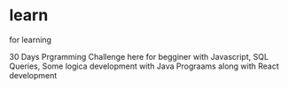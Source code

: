 # learn
for learning

30 Days Prgramming Challenge here for begginer with Javascript, SQL Queries, Some logica development with Java Prograams
along with React development
